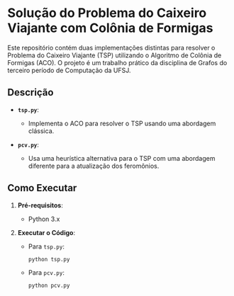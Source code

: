 # Solução do Problema do Caixeiro Viajante com Colônia de Formigas

Este repositório contém duas implementações distintas para resolver o Problema do Caixeiro Viajante (TSP) utilizando o Algoritmo de Colônia de Formigas (ACO). O projeto é um trabalho prático da disciplina de Grafos do terceiro período de Computação da UFSJ.

## Descrição

- **`tsp.py`**:
  - Implementa o ACO para resolver o TSP usando uma abordagem clássica.

- **`pcv.py`**:
  - Usa uma heurística alternativa para o TSP com uma abordagem diferente para a atualização dos feromônios.

## Como Executar

1. **Pré-requisitos**:
   - Python 3.x

2. **Executar o Código**:

   - Para `tsp.py`:
     ```bash
     python tsp.py
     ```

   - Para `pcv.py`:
     ```bash
     python pcv.py
     ```


